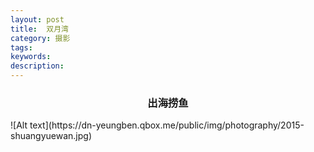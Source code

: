 ```yaml
---
layout: post
title:  双月湾
category: 摄影
tags:
keywords:
description:
---
```


<h3 align = "center">出海捞鱼</h3>
![Alt text](https://dn-yeungben.qbox.me/public/img/photography/2015-shuangyuewan.jpg)


